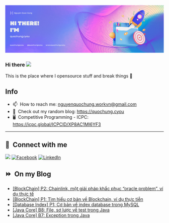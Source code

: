 <img src="header.png"></img>
---
### Hi there <a href="https://www.quochung.cyou/"><img src="https://media.giphy.com/media/hvRJCLFzcasrR4ia7z/giphy.gif" width="5%"></a>
This is the place where I opensource stuff and break things :rofl: 

## Info
- 📫 &nbsp;How to reach me: nguyenquochung.workvn@gmail.com
- 🔗 &nbsp;Check out my random blog: https://quochung.cyou
- 🖥️ &nbsp;Competitive Programming - ICPC: https://icpc.global/ICPCID/XP8AC1MI6YF3
---

## 🔗 &nbsp;**Connect with me**


<a href="mailto:nguyenquochung.workvn@gmail.com"><img src="https://img.shields.io/badge/e‑mail-D14836.svg?style=for-the-badge&logo=GMail&logoColor=white"/></a>
[![Facebook](https://img.shields.io/badge/Facebook-1877F2?style=for-the-badge&logo=facebook&logoColor=white)](https://facebook.com/quochung.cyou) 
[![LinkedIn](https://img.shields.io/badge/LinkedIn-0077B5?style=for-the-badge&logo=linkedin&logoColor=white)](https://linkedin.com/in/quochungcyou) 


## ⏩ &nbsp;On my Blog
<!-- BLOG-POST-LIST:START -->
- [[BlockChain] P2: Chainlink, một giải pháp khắc phục “oracle problem”, ví dụ thực tế](https://quochung.cyou/blockchain-p2-chainlink-mot-giai-phap-khac-phuc-oracle-problem-vi-du-thuc-te/)
- [[BlockChain] P1: Tìm hiểu cơ bản về Blockchain, ví dụ thực tiễn](https://quochung.cyou/blockchain-p1-tim-hieu-co-ban-ve-blockchain-vi-du-thuc-tien/)
- [[Database Index] P1: Cơ bản về index database trong MySQL](https://quochung.cyou/database-index-p1-co-ban-ve-index-database-trong-mysql/)
- [[Java Core] B8: File, sơ lược về test trong Java](https://quochung.cyou/java-core-b8-file-so-luoc-ve-test-trong-java/)
- [[Java Core] B7: Exception trong Java](https://quochung.cyou/java-core-b7-exception-trong-java/)
<!-- BLOG-POST-LIST:END -->


